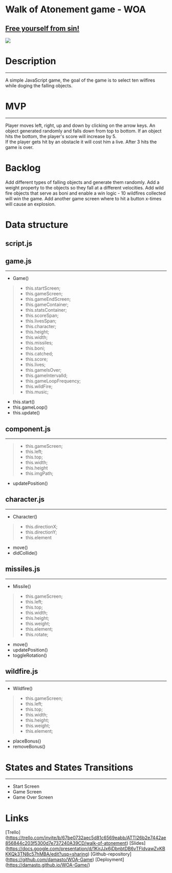 # Walk of Atonement game - WOA
[Free yourself from sin!](https://damasto.github.io/WOA-Game/)
---
![]("./images/favicon.webp")

# Description
---
A simple JavaScript game, the goal of the game is to select ten wilfires while doging the falling objects. 

# MVP
---
Player moves left, right, up and down by clicking on the arrow keys. 
An object generated randomly and falls down from top to bottom.
If an object hits the bottom, the player's score will increase by 5.  
If the player gets hit by an obstacle it will cost him a live. 
After 3 hits the game is over. 


# Backlog
Add different types of falling objects and generate them randomly. 
Add a weight property to the objects so they fall at a different velocities. 
Add wild fire objects that serve as boni and enable a win logic - 10 wildfires collected will win the game. 
Add another game screen where to hit a button x-times will cause an explosion. 

# Data structure

## script.js



## game.js
---
- Game()
>- this.startScreen;
>- this.gameScreen;
>- this.gameEndScreen;
>- this.gameContainer;
>- this.statsContainer;
>- this.scoreSpan;
>- this.livesSpan;
>- this.character;
>- this.height;
>- this.width;
>- this.missiles;
>- this.boni;
>- this.catched;
>- this.score;
>- this.lives;
>- this.gameIsOver;
>- this.gameIntervalId;
>- this.gameLoopFrequency;
>- this.wildFire;
>- this.music;
- this.start()
- this.gameLoop()
- this.update()

## component.js
---
>- this.gameScreen;
>- this.left;
>- this.top;
>- this.width;
>- this.height
>- this.imgPath;
- updatePosition()

## character.js
---
- Character()
>- this.directionX;
>- this.directionY;
>- this.element
- move()
- didCollide()

## missiles.js
--- 
- Missile()
>- this.gameScreen;
>- this.left;
>- this.top;
>- this.width;
>- this.height;
>- this.weight;
>- this.element;
>- this.rotate;
- move()
- updatePosition()
- toggleRotation()

## wildfire.js
---
- Wildfire()
>- this.gameScreen;
>- this.left;
>- this.top;
>- this.width;
>- this.height;
>- this.weight;
>- this.element;
- placeBonus()
- removeBonus()


# States and States Transitions
---
- Start Screen
- Game Screen
- Game Over Screen


# Links

[Trello] (https://trello.com/invite/b/67be0732aec5d81c6569eabb/ATTI26b2e7442ae856844c203f5300d7e737240A39CD/walk-of-atonement)
[Slides] (https://docs.google.com/presentation/d/1KirJJx6jDbnbtDB6vTFldvawZvKBKKQk3TN8c57hMBA/edit?usp=sharing)
[Github-repository] (https://github.com/damasto/WOA-Game)
[Deployment] (https://damasto.github.io/WOA-Game/)
